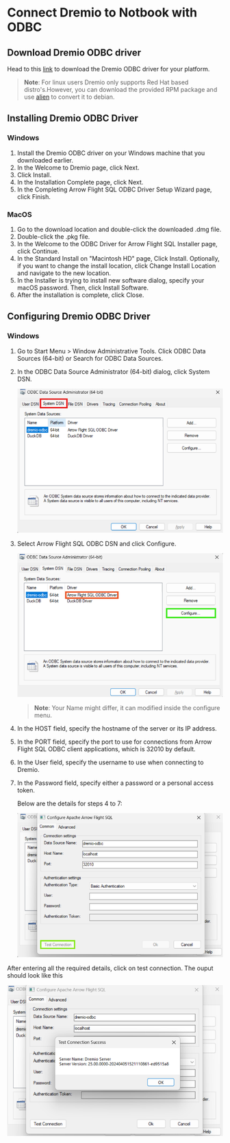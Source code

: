 # Connect Dremio to Notbook with ODBC

## Download Dremio ODBC driver

Head to this [link](https://www.dremio.com/drivers/odbc/) to download the Dremio ODBC driver for your platform.

>**Note**: For linux users Dremio only supports Red Hat based distro's.However, you can download the provided RPM package and use [alien](https://wiki.debian.org/Alien) to convert it to debian. 

## Installing Dremio ODBC Driver 
### Windows
1. Install the Dremio ODBC driver on your Windows machine that you downloaded earlier.
2. In the Welcome to Dremio page, click Next.
3. Click Install.
4. In the Installation Complete page, click Next.
5. In the Completing Arrow Flight SQL ODBC Driver Setup Wizard page, click Finish.

### MacOS
1. Go to the download location and double-click the downloaded .dmg file.
2. Double-click the .pkg file.
3. In the Welcome to the ODBC Driver for Arrow Flight SQL Installer page, click Continue.
4. In the Standard Install on "Macintosh HD" page, Click Install. Optionally, if you want to change the install location, click Change Install Location and navigate to the new location.
5. In the Installer is trying to install new software dialog, specify your macOS password. Then, click Install Software.
6. After the installation is complete, click Close.

## Configuring Dremio ODBC Driver

### Windows
1. Go to Start Menu > Window Administrative Tools. Click ODBC Data Sources (64-bit) or Search for ODBC Data Sources.
2. In the ODBC Data Source Administrator (64-bit) dialog, click System DSN.

    ![](./images/systemdsn.png)

3. Select Arrow Flight SQL ODBC DSN and click Configure.
    
    ![](./images/configure.png)
    > **Note**: Your Name might differ, it can modified inside the configure menu.
4. In the HOST field, specify the hostname of the server or its IP address.
5. In the PORT field, specify the port to use for connections from Arrow Flight SQL ODBC client applications, which is 32010 by default.
6. In the User field, specify the username to use when connecting to Dremio.
7. In the Password field, specify either a password or a personal access token.

    Below are the details for steps 4 to 7:

    ![](./images/configure-screen.png)

After entering all the required details, click on test connection. The ouput should look like this

![](./images/test-connection.png)